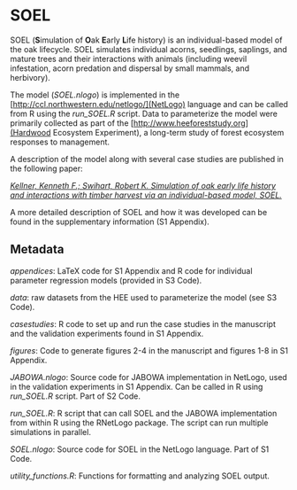 SOEL
====

SOEL (**S**imulation of **O**ak **E**arly **L**ife history) is an individual-based model of the oak lifecycle. SOEL simulates individual acorns, seedlings, saplings, and mature trees and their interactions with animals (including weevil infestation, acorn predation and dispersal by small mammals, and herbivory).

The model (*SOEL.nlogo*) is implemented in the [http://ccl.northwestern.edu/netlogo/](NetLogo) language and can be called from R using the *run_SOEL.R* script. Data to parameterize the model were primarily collected as part of the [http://www.heeforeststudy.org](Hardwood Ecosystem Experiment), a long-term study of forest ecosystem responses to management.

A description of the model along with several case studies are published in the following paper:

[*Kellner, Kenneth F.; Swihart, Robert K. Simulation of oak early life history and interactions with timber harvest via an individual-based model, SOEL.*](http://onlinelibrary.wiley.com/doi/10.1002/jwmg.613/full)

A more detailed description of SOEL and how it was developed can be found in the supplementary information (S1 Appendix).

Metadata
--------

*appendices*: LaTeX code for S1 Appendix and R code for individual parameter regression models (provided in S3 Code).

*data*: raw datasets from the HEE used to parameterize the model (see S3 Code).

*casestudies*: R code to set up and run the case studies in the manuscript and the validation experiments found in S1 Appendix.

*figures*: Code to generate figures 2-4 in the manuscript and figures 1-8 in S1 Appendix.

*JABOWA.nlogo*: Source code for JABOWA implementation in NetLogo, used in the validation experiments in S1 Appendix. Can be called in R using *run_SOEL.R* script. Part of S2 Code.

*run_SOEL.R*: R script that can call SOEL and the JABOWA implementation from within R using the RNetLogo package. The script can run multiple simulations in parallel.

*SOEL.nlogo*: Source code for SOEL in the NetLogo language. Part of S1 Code.

*utility_functions.R*: Functions for formatting and analyzing SOEL output.
